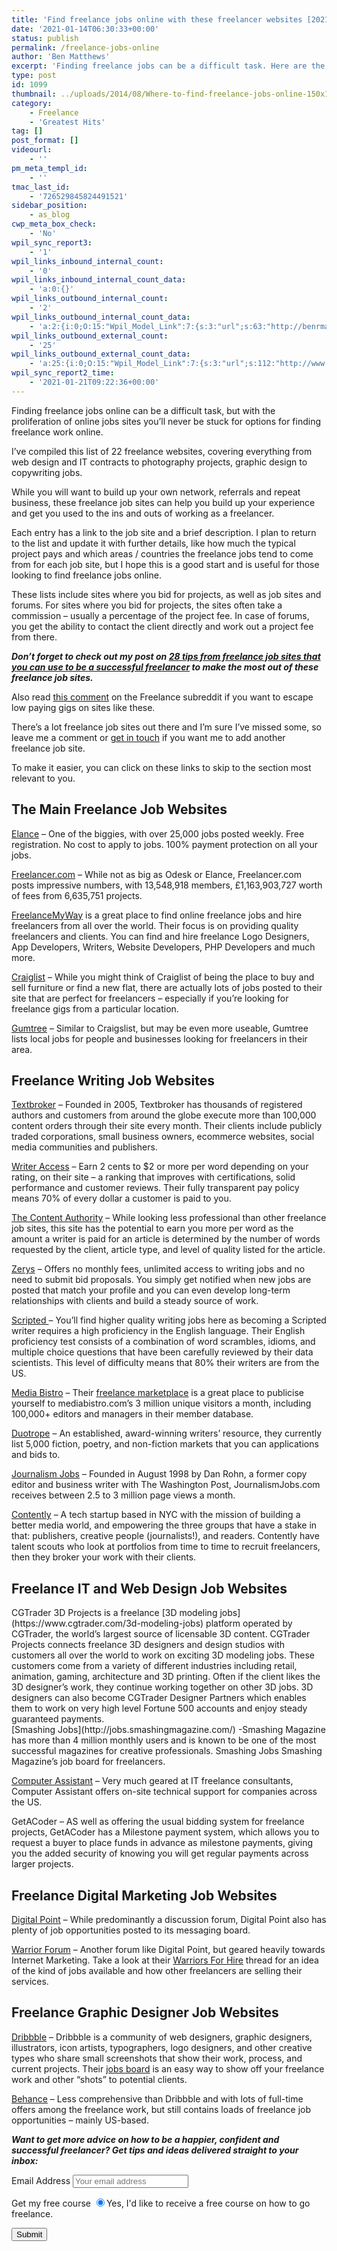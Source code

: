 ```yaml
---
title: 'Find freelance jobs online with these freelancer websites [2021 update]'
date: '2021-01-14T06:30:33+00:00'
status: publish
permalink: /freelance-jobs-online
author: 'Ben Matthews'
excerpt: 'Finding freelance jobs can be a difficult task. Here are the best websites for you to find freelance work, from freelance website development, freelance copywriting or freelance web design.'
type: post
id: 1099
thumbnail: ../uploads/2014/08/Where-to-find-freelance-jobs-online-150x150.png
category:
    - Freelance
    - 'Greatest Hits'
tag: []
post_format: []
videourl:
    - ''
pm_meta_templ_id:
    - ''
tmac_last_id:
    - '726529845824491521'
sidebar_position:
    - as_blog
cwp_meta_box_check:
    - 'No'
wpil_sync_report3:
    - '1'
wpil_links_inbound_internal_count:
    - '0'
wpil_links_inbound_internal_count_data:
    - 'a:0:{}'
wpil_links_outbound_internal_count:
    - '2'
wpil_links_outbound_internal_count_data:
    - 'a:2:{i:0;O:15:"Wpil_Model_Link":7:{s:3:"url";s:63:"http://benrmatthews.com/2014/09/successful-freelance-job-sites/";s:4:"host";s:16:"benrmatthews.com";s:8:"internal";b:1;s:4:"post";N;s:6:"anchor";s:79:"28 tips from freelance job sites that you can use to be a successful freelancer";s:15:"added_by_plugin";b:0;s:8:"location";s:7:"content";}i:1;O:15:"Wpil_Model_Link":7:{s:3:"url";s:32:"http://benrmatthews.com/contact/";s:4:"host";s:16:"benrmatthews.com";s:8:"internal";b:1;s:4:"post";O:15:"Wpil_Model_Post":7:{s:2:"id";i:8;s:5:"title";N;s:4:"type";s:4:"post";s:6:"status";N;s:7:"content";N;s:5:"links";N;s:4:"slug";N;}s:6:"anchor";s:12:"get in touch";s:15:"added_by_plugin";b:0;s:8:"location";s:7:"content";}}'
wpil_links_outbound_external_count:
    - '25'
wpil_links_outbound_external_count_data:
    - 'a:25:{i:0;O:15:"Wpil_Model_Link":7:{s:3:"url";s:112:"http://www.reddit.com/r/freelanceWriters/comments/1qi5gr/getting_sick_of_the_elance_bidding_war_how_do_i/cdda16v";s:4:"host";s:10:"reddit.com";s:8:"internal";b:0;s:4:"post";N;s:6:"anchor";s:12:"this comment";s:15:"added_by_plugin";b:0;s:8:"location";s:7:"content";}i:1;O:15:"Wpil_Model_Link":7:{s:3:"url";s:34:"https://www.elance.com/q/find-work";s:4:"host";s:10:"elance.com";s:8:"internal";b:0;s:4:"post";N;s:6:"anchor";s:6:"Elance";s:15:"added_by_plugin";b:0;s:8:"location";s:7:"content";}i:2;O:15:"Wpil_Model_Link":7:{s:3:"url";s:27:"https://www.freelancer.com/";s:4:"host";s:14:"freelancer.com";s:8:"internal";b:0;s:4:"post";N;s:6:"anchor";s:14:"Freelancer.com";s:15:"added_by_plugin";b:0;s:8:"location";s:7:"content";}i:3;O:15:"Wpil_Model_Link":7:{s:3:"url";s:31:"https://www.freelancemyway.com/";s:4:"host";s:18:"freelancemyway.com";s:8:"internal";b:0;s:4:"post";N;s:6:"anchor";s:14:"FreelanceMyWay";s:15:"added_by_plugin";b:0;s:8:"location";s:7:"content";}i:4;O:15:"Wpil_Model_Link":7:{s:3:"url";s:22:"http://craigslist.com/";s:4:"host";s:14:"craigslist.com";s:8:"internal";b:0;s:4:"post";N;s:6:"anchor";s:9:"Craiglist";s:15:"added_by_plugin";b:0;s:8:"location";s:7:"content";}i:5;O:15:"Wpil_Model_Link":7:{s:3:"url";s:23:"http://www.gumtree.com/";s:4:"host";s:11:"gumtree.com";s:8:"internal";b:0;s:4:"post";N;s:6:"anchor";s:7:"Gumtree";s:15:"added_by_plugin";b:0;s:8:"location";s:7:"content";}i:6;O:15:"Wpil_Model_Link":7:{s:3:"url";s:22:"http://textbroker.com/";s:4:"host";s:14:"textbroker.com";s:8:"internal";b:0;s:4:"post";N;s:6:"anchor";s:10:"Textbroker";s:15:"added_by_plugin";b:0;s:8:"location";s:7:"content";}i:7;O:15:"Wpil_Model_Link":7:{s:3:"url";s:42:"http://www.writeraccess.com/writers-about/";s:4:"host";s:16:"writeraccess.com";s:8:"internal";b:0;s:4:"post";N;s:6:"anchor";s:13:"Writer Access";s:15:"added_by_plugin";b:0;s:8:"location";s:7:"content";}i:8;O:15:"Wpil_Model_Link":7:{s:3:"url";s:31:"http://thecontentauthority.com/";s:4:"host";s:23:"thecontentauthority.com";s:8:"internal";b:0;s:4:"post";N;s:6:"anchor";s:21:"The Content Authority";s:15:"added_by_plugin";b:0;s:8:"location";s:7:"content";}i:9;O:15:"Wpil_Model_Link":7:{s:3:"url";s:17:"http://zerys.com/";s:4:"host";s:9:"zerys.com";s:8:"internal";b:0;s:4:"post";N;s:6:"anchor";s:5:"Zerys";s:15:"added_by_plugin";b:0;s:8:"location";s:7:"content";}i:10;O:15:"Wpil_Model_Link":7:{s:3:"url";s:21:"https://scripted.com/";s:4:"host";s:12:"scripted.com";s:8:"internal";b:0;s:4:"post";N;s:6:"anchor";s:9:"Scripted ";s:15:"added_by_plugin";b:0;s:8:"location";s:7:"content";}i:11;O:15:"Wpil_Model_Link":7:{s:3:"url";s:23:"http://mediabistro.com/";s:4:"host";s:15:"mediabistro.com";s:8:"internal";b:0;s:4:"post";N;s:6:"anchor";s:12:"Media Bistro";s:15:"added_by_plugin";b:0;s:8:"location";s:7:"content";}i:12;O:15:"Wpil_Model_Link":7:{s:3:"url";s:59:"http://www.mediabistro.com/portfolios/marketplace_intro.asp";s:4:"host";s:15:"mediabistro.com";s:8:"internal";b:0;s:4:"post";N;s:6:"anchor";s:21:"freelance marketplace";s:15:"added_by_plugin";b:0;s:8:"location";s:7:"content";}i:13;O:15:"Wpil_Model_Link":7:{s:3:"url";s:20:"http://duotrope.com/";s:4:"host";s:12:"duotrope.com";s:8:"internal";b:0;s:4:"post";N;s:6:"anchor";s:8:"Duotrope";s:15:"added_by_plugin";b:0;s:8:"location";s:7:"content";}i:14;O:15:"Wpil_Model_Link":7:{s:3:"url";s:26:"http://journalismjobs.com/";s:4:"host";s:18:"journalismjobs.com";s:8:"internal";b:0;s:4:"post";N;s:6:"anchor";s:15:"Journalism Jobs";s:15:"added_by_plugin";b:0;s:8:"location";s:7:"content";}i:15;O:15:"Wpil_Model_Link":7:{s:3:"url";s:21:"http://contently.net/";s:4:"host";s:13:"contently.net";s:8:"internal";b:0;s:4:"post";N;s:6:"anchor";s:9:"Contently";s:15:"added_by_plugin";b:0;s:8:"location";s:7:"content";}i:16;O:15:"Wpil_Model_Link":7:{s:3:"url";s:41:"https://www.cgtrader.com/3d-modeling-jobs";s:4:"host";s:12:"cgtrader.com";s:8:"internal";b:0;s:4:"post";N;s:6:"anchor";s:16:"3D modeling jobs";s:15:"added_by_plugin";b:0;s:8:"location";s:7:"content";}i:17;O:15:"Wpil_Model_Link":7:{s:3:"url";s:33:"http://jobs.smashingmagazine.com/";s:4:"host";s:25:"jobs.smashingmagazine.com";s:8:"internal";b:0;s:4:"post";N;s:6:"anchor";s:13:"Smashing Jobs";s:15:"added_by_plugin";b:0;s:8:"location";s:7:"content";}i:18;O:15:"Wpil_Model_Link":7:{s:3:"url";s:61:"http://www.computerassistant.com/registration_technician.aspx";s:4:"host";s:21:"computerassistant.com";s:8:"internal";b:0;s:4:"post";N;s:6:"anchor";s:18:"Computer Assistant";s:15:"added_by_plugin";b:0;s:8:"location";s:7:"content";}i:19;O:15:"Wpil_Model_Link":7:{s:3:"url";s:32:"https://forums.digitalpoint.com/";s:4:"host";s:23:"forums.digitalpoint.com";s:8:"internal";b:0;s:4:"post";N;s:6:"anchor";s:13:"Digital Point";s:15:"added_by_plugin";b:0;s:8:"location";s:7:"content";}i:20;O:15:"Wpil_Model_Link":7:{s:3:"url";s:42:"http://www.warriorforum.com/warriors-hire/";s:4:"host";s:16:"warriorforum.com";s:8:"internal";b:0;s:4:"post";N;s:6:"anchor";s:13:"Warrior Forum";s:15:"added_by_plugin";b:0;s:8:"location";s:7:"content";}i:21;O:15:"Wpil_Model_Link":7:{s:3:"url";s:42:"http://www.warriorforum.com/warriors-hire/";s:4:"host";s:16:"warriorforum.com";s:8:"internal";b:0;s:4:"post";N;s:6:"anchor";s:17:"Warriors For Hire";s:15:"added_by_plugin";b:0;s:8:"location";s:7:"content";}i:22;O:15:"Wpil_Model_Link":7:{s:3:"url";s:25:"https://dribbble.com/jobs";s:4:"host";s:12:"dribbble.com";s:8:"internal";b:0;s:4:"post";N;s:6:"anchor";s:8:"Dribbble";s:15:"added_by_plugin";b:0;s:8:"location";s:7:"content";}i:23;O:15:"Wpil_Model_Link":7:{s:3:"url";s:25:"https://dribbble.com/jobs";s:4:"host";s:12:"dribbble.com";s:8:"internal";b:0;s:4:"post";N;s:6:"anchor";s:10:"jobs board";s:15:"added_by_plugin";b:0;s:8:"location";s:7:"content";}i:24;O:15:"Wpil_Model_Link":7:{s:3:"url";s:31:"https://www.behance.net/joblist";s:4:"host";s:11:"behance.net";s:8:"internal";b:0;s:4:"post";N;s:6:"anchor";s:7:"Behance";s:15:"added_by_plugin";b:0;s:8:"location";s:7:"content";}}'
wpil_sync_report2_time:
    - '2021-01-21T09:22:36+00:00'
---
```

Finding freelance jobs online can be a difficult task, but with the proliferation of online jobs sites you’ll never be stuck for options for finding freelance work online.

I’ve compiled this list of 22 freelance websites, covering everything from web design and IT contracts to photography projects, graphic design to copywriting jobs.

While you will want to build up your own network, referrals and repeat business, these freelance job sites can help you build up your experience and get you used to the ins and outs of working as a freelancer.

Each entry has a link to the job site and a brief description. I plan to return to the list and update it with further details, like how much the typical project pays and which areas / countries the freelance jobs tend to come from for each job site, but I hope this is a good start and is useful for those looking to find freelance jobs online.

These lists include sites where you bid for projects, as well as job sites and forums. For sites where you bid for projects, the sites often take a commission – usually a percentage of the project fee. In case of forums, you get the ability to contact the client directly and work out a project fee from there.

***Don’t forget to check out my post on [28 tips from freelance job sites that you can use to be a successful freelancer](http://benrmatthews.com/2014/09/successful-freelance-job-sites/ "28 tips from freelance job sites that you can use to be a successful freelancer") to make the most out of these freelance job sites.***

Also read [this comment](http://www.reddit.com/r/freelanceWriters/comments/1qi5gr/getting_sick_of_the_elance_bidding_war_how_do_i/cdda16v) on the Freelance subreddit if you want to escape low paying gigs on sites like these.

There’s a lot freelance job sites out there and I’m sure I’ve missed some, so leave me a comment or [get in touch](http://benrmatthews.com/contact/ "Contact") if you want me to add another freelance job site.

To make it easier, you can click on these links to skip to the section most relevant to you.

The Main Freelance Job Websites
-------------------------------

[Elance](https://www.elance.com/q/find-work) – One of the biggies, with over 25,000 jobs posted weekly. Free registration. No cost to apply to jobs. 100% payment protection on all your jobs.

[Freelancer.com](https://www.freelancer.com/) – While not as big as Odesk or Elance, Freelancer.com posts impressive numbers, with <span class="totalFp tick tick-scroll">13,548,918 </span><span class="normal">members, </span><span class="currency-sign">£</span><span class="totalCash tick tick-scroll">1,163,903,727 worth of fees</span><span class="normal"> from </span><span class="totalPJ tick tick-scroll">6,635,751 </span><span class="normal">projects.</span>

[<span id="m_-2835268653870838778:13y.2">FreelanceMyWay</span>](https://www.freelancemyway.com/) is a great place to find online freelance jobs and hire freelancers from all over the world. Their focus is on providing quality freelancers and clients. You can find and hire freelance Logo Designers, App Developers, Writers, Website Developers, <span id="m_-2835268653870838778:13y.3">PHP</span> Developers and much more.

[Craiglist](http://craigslist.com/) – While you might think of Craiglist of being the place to buy and sell furniture or find a new flat, there are actually lots of jobs posted to their site that are perfect for freelancers – especially if you’re looking for freelance gigs from a particular location.

[Gumtree](http://www.gumtree.com/) – Similar to Craigslist, but may be even more useable, Gumtree lists local jobs for people and businesses looking for freelancers in their area.

Freelance Writing Job Websites
------------------------------

[Textbroker](http://textbroker.com/) – Founded in 2005, Textbroker has thousands of registered authors and customers from around the globe execute more than 100,000 content orders through their site every month. Their clients include publicly traded corporations, small business owners, ecommerce websites, social media communities and publishers.

[Writer Access](http://www.writeraccess.com/writers-about/) – Earn 2 cents to $2 or more per word depending on your rating, on their site – a ranking that improves with certifications, solid performance and customer reviews. Their fully transparent pay policy means 70% of every dollar a customer is paid to you.

[The Content Authority](http://thecontentauthority.com/) – While looking less professional than other freelance job sites, this site has the potential to earn you more per word as the amount a writer is paid for an article is determined by the number of words requested by the client, article type, and level of quality listed for the article.

[Zerys](http://zerys.com/) – Offers no monthly fees, unlimited access to writing jobs and no need to submit bid proposals. You simply get notified when new jobs are posted that match your profile and you can even develop long-term relationships with clients and build a steady source of work.

[Scripted ](https://scripted.com/)– You’ll find higher quality writing jobs here as becoming a Scripted writer requires a high proficiency in the English language. Their English proficiency test consists of a combination of word scrambles, idioms, and multiple choice questions that have been carefully reviewed by their data scientists. This level of difficulty means that 80% their writers are from the US.

[Media Bistro](http://mediabistro.com/) – Their [freelance marketplace](http://www.mediabistro.com/portfolios/marketplace_intro.asp) is a great place to publicise yourself to mediabistro.com’s 3 million unique visitors a month, including 100,000+ editors and managers in their member database.

[Duotrope](http://duotrope.com/) – An established, award-winning writers’ resource, they currently list 5,000 fiction, poetry, and non-fiction markets that you can applications and bids to.

[Journalism Jobs](http://journalismjobs.com/) – Founded in August 1998 by Dan Rohn, a former copy editor and business writer with The Washington Post, JournalismJobs.com receives between 2.5 to 3 million page views a month.

[Contently](http://contently.net/) – A tech startup based in NYC with the mission of building a better media world, and empowering the three groups that have a stake in that: publishers, creative people (journalists!), and readers. Contently have talent scouts who look at portfolios from time to time to recruit freelancers, then they broker your work with their clients.

Freelance IT and Web Design Job Websites
----------------------------------------

<div>CGTrader 3D Projects is a freelance [3D modeling jobs](https://www.cgtrader.com/3d-modeling-jobs) platform operated by CGTrader, the world’s largest source of licensable 3D content. CGTrader Projects connects freelance 3D designers and design studios with customers all over the world to work on exciting 3D modeling jobs. These customers come from a variety of different industries including retail, animation, gaming, architecture and 3D printing. Often if the client likes the 3D designer’s work, they continue working together on other 3D jobs. 3D designers can also become CGTrader Designer Partners which enables them to work on very high level Fortune 500 accounts and enjoy steady guaranteed payments.</div>[Smashing Jobs](http://jobs.smashingmagazine.com/) -Smashing Magazine has more than 4 million monthly users and is known to be one of the most successful magazines for creative professionals. Smashing Jobs Smashing Magazine’s job board for freelancers.

[Computer Assistant](http://www.computerassistant.com/registration_technician.aspx) – Very much geared at IT freelance consultants, Computer Assistant offers on-site technical support for companies across the US.

GetACoder – AS well as offering the usual bidding system for freelance projects, GetACoder has a Milestone payment system, which allows you to request a buyer to place funds in advance as milestone payments, giving you the added security of knowing you will get regular payments across larger projects.

Freelance Digital Marketing Job Websites
----------------------------------------

[Digital Point](https://forums.digitalpoint.com/) – While predominantly a discussion forum, Digital Point also has plenty of job opportunities posted to its messaging board.

[Warrior Forum](http://www.warriorforum.com/warriors-hire/) – Another forum like Digital Point, but geared heavily towards Internet Marketing. Take a look at their [Warriors For Hire](http://www.warriorforum.com/warriors-hire/) thread for an idea of the kind of jobs available and how other freelancers are selling their services.

Freelance Graphic Designer Job Websites
---------------------------------------

[Dribbble](https://dribbble.com/jobs) – Dribbble is a community of web designers, graphic designers, illustrators, icon artists, typographers, logo designers, and other creative types who share small screenshots that show their work, process, and current projects. Their [jobs board](https://dribbble.com/jobs) is an easy way to show off your freelance work and other “shots” to potential clients.

[Behance](https://www.behance.net/joblist) – Less comprehensive than Dribbble and with lots of full-time offers among the freelance work, but still contains loads of freelance job opportunities – mainly US-based.

***Want to get more advice on how to be a happier, confident and successful freelancer? Get tips and ideas delivered straight to your inbox:***

<script>(function() {
	window.mc4wp = window.mc4wp || {
		listeners: [],
		forms: {
			on: function(evt, cb) {
				window.mc4wp.listeners.push(
					{
						event   : evt,
						callback: cb
					}
				);
			}
		}
	}
})();
</script>

<form class="mc4wp-form mc4wp-form-1526 mc4wp-form-theme mc4wp-form-theme-red" data-id="1526" data-name="Default sign-up form" id="mc4wp-form-3" method="post"><div class="mc4wp-form-fields"> <label>Email Address</label> <input name="EMAIL" placeholder="Your email address" required="" type="email"></input>

 <label>Get my free course</label> <label> <input checked="checked" name="MMERGE1" type="radio" value="Yes, I'd like to receive a free 30 day course on how to go freelance."></input><span>Yes, I'd like to receive a free course on how to go freelance.</span> </label>

 <input type="submit" value="Submit"></input>

 </div><label style="display: none !important;">Leave this field empty if you're human: <input autocomplete="off" name="_mc4wp_honeypot" tabindex="-1" type="text" value=""></input></label><input name="_mc4wp_timestamp" type="hidden" value="1617708150"></input><input name="_mc4wp_form_id" type="hidden" value="1526"></input><input name="_mc4wp_form_element_id" type="hidden" value="mc4wp-form-3"></input><div class="mc4wp-response"></div></form>